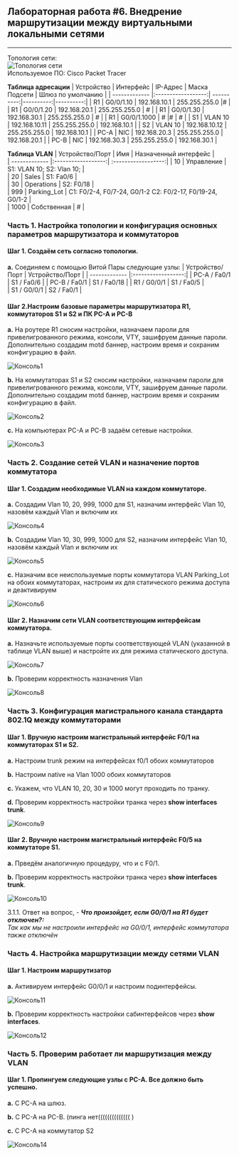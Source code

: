 ## Лабораторная работа #6. Внедрение маршрутизации между виртуальными локальными сетями 
------

Топология сети:  
![Топология сети](https://github.com/Okatsladz/otus-NE-homework/blob/main/Labs/lab6/Images/Topology.png)  
Используемое ПО: Cisco Packet Tracer 

**Таблица адресации**
| Устройство | Интерфейс  | IP-Адрес | Маска Подсети | Шлюз по умолчанию |
| ------------- |:------------------:| ----------:|----------:|----------:|
| R1     | G0/0/1.10    | 192.168.10.1 | 255.255.255.0 |# |
| R1     | G0/0/1.20 |  192.168.20.1  | 255.255.255.0 | # |
| R1     | G0/0/1.30 |   192.168.30.1  | 255.255.255.0 | # |
| R1     | G0/0/1.1000 |   #  |# | # |
| S1    | VLAN 10    | 192.168.10.11 | 255.255.255.0 | 192.168.10.1 |
| S2    | VLAN 10    | 192.168.10.12 | 255.255.255.0 | 192.168.10.1 |
| PC-A     | NIC |   192.168.20.3  | 255.255.255.0 | 192.168.20.1 |
| PC-B     | NIC |   192.168.30.3 | 255.255.255.0 | 192.168.30.1 |

**Таблица VLAN**
| Устройство/Порт | Имя | Назначенный интерфейс |  
| ------------- |:------------------:| :------------------:| 
| 10    | Управление   | S1: VLAN 10; S2: Vlan 10;    |  
| 20    | Sales    | S1: Fa0/6    |  
| 30    | Operations  | S2: F0/18    |   
| 999     | Parking_Lot   | С1: F0/2-4, F0/7-24, G0/1-2 С2: F0/2-17, F0/19-24, G0/1-2 |  
| 1000     | Собственная   | #    | 

### Часть 1. Настройка топологии и конфигурация основных параметров маршрутизатора и коммутаторов

#### Шаг 1. Создаём сеть согласно топологии.  
**a.**	Соединяем с помощью Витой Пары следующие узлы:
| Устройство/Порт | Устройство/Порт | 
| ------------- |:------------------:| 
| PC-A / Fa0/1     | S1 / Fa0/6    | 
| PC-B / Fa0/1     | S1 / Fa0/18     | 
| R1 / G0/0/1     | S1 / Fa0/5   |   
| S1 / G0/0/1     | S2 / Fa0/1   |

#### Шаг 2.Настроим базовые параметры маршрутизатора R1, коммутаторов S1 и S2 и ПК PC-A и PC-B
**a.**  На роутере R1 cносим настройки, назначаем пароли для привелигрованного режима, консоли, VTY, зашифруем данные пароли.  Дополнительно создадим motd баннер, настроим время и сохраним конфигурацию в файл.

![Консоль1](https://github.com/Okatsladz/otus-NE-homework/blob/main/Labs/lab6/Images/console1.png)    

**b.**  На коммутаторах S1 и S2 сносим настройки, назначаем пароли для привелигрованного режима, консоли, VTY, зашифруем данные пароли.  Дополнительно создадим motd баннер, настроим время и сохраним конфигурацию в файл.

![Консоль2](https://github.com/Okatsladz/otus-NE-homework/blob/main/Labs/lab6/Images/console2.png)  

**c.**  На компьютерах PC-A и PC-B задаём сетевые настройки. 

![Консоль3](https://github.com/Okatsladz/otus-NE-homework/blob/main/Labs/lab6/Images/console3.png)  

### Часть 2. Создание сетей VLAN и назначение портов коммутатора

#### Шаг 1. Создадим необходимые VLAN на каждом коммутаторе.

**a.** Создадим Vlan 10, 20, 999, 1000 для S1, назначим интерфейс Vlan 10, назовём каждый Vlan и включим их

![Консоль4](https://github.com/Okatsladz/otus-NE-homework/blob/main/Labs/lab6/Images/console4.png)    

**b.** Создадим Vlan 10, 30, 999, 1000 для S2, назначим интерфейс Vlan 10, назовём каждый Vlan и включим их

![Консоль5](https://github.com/Okatsladz/otus-NE-homework/blob/main/Labs/lab6/Images/console5.png)   

**c.** Назначим все неиспользуемые порты коммутатора VLAN Parking_Lot на обоих коммутаторах, настроим их для статического режима доступа и деактивируем

![Консоль6](https://github.com/Okatsladz/otus-NE-homework/blob/main/Labs/lab6/Images/console6.png)   

#### Шаг 2. Назначим сети VLAN соответствующим интерфейсам коммутатора.

**a.** Назначьте используемые порты соответствующей VLAN (указанной в таблице VLAN выше) и настройте их для режима статического доступа.

![Консоль7](https://github.com/Okatsladz/otus-NE-homework/blob/main/Labs/lab6/Images/console7.png)   

**b.** Проверим корректность назначения Vlan

![Консоль8](https://github.com/Okatsladz/otus-NE-homework/blob/main/Labs/lab6/Images/console8.png)   

### Часть 3. Конфигурация магистрального канала стандарта 802.1Q между коммутаторами

#### Шаг 1. Вручную настроим магистральный интерфейс F0/1 на коммутаторах S1 и S2.

**a.**	Настроим trunk режим на интерфейсах f0/1 обоих коммутаторов 

**b.**	Настроим native на Vlan 1000 обоих коммутаторов 

**с.**	Укажем, что VLAN 10, 20, 30 и 1000 могут проходить по транку.

**d.**  Проверим корректность настройки транка через **show interfaces trunk**. 

![Консоль9](https://github.com/Okatsladz/otus-NE-homework/blob/main/Labs/lab6/Images/console9.png)   

#### Шаг 2. Вручную настроим магистральный интерфейс F0/5 на коммутаторе S1.

**a.**	Прведём аналогичную процедуру, что и с F0/1.

**b.**	Проверим корректность настройки транка через **show interfaces trunk**. 

![Консоль10](https://github.com/Okatsladz/otus-NE-homework/blob/main/Labs/lab6/Images/console10.png)   

3.1.1. Ответ на вопрос, - **_Что произойдет, если G0/0/1 на R1 будет отключен?:_**  
_Так как мы не настроили интерфейс на G0/0/1, интерфейс коммутатора также отключён_ 

### Часть 4. Настройка маршрутизации между сетями VLAN

#### Шаг 1. Настроим маршрутизатор 

**a.**	Активируем интерфейс G0/0/1 и настроим подинтерфейсы.

![Консоль11](https://github.com/Okatsladz/otus-NE-homework/blob/main/Labs/lab6/Images/console11.png)   

**b.**	Проверим корректность настройки сабинтерфейсов через **show interfaces**. 

![Консоль12](https://github.com/Okatsladz/otus-NE-homework/blob/main/Labs/lab6/Images/console12.png)   


### Часть 5. Проверим работает ли маршрутизация между VLAN

#### Шаг 1. Пропингуем следующие узлы с PC-A. Все должно быть успешно.

**a.**	С PC-A на шлюз.

**b.**	С PC-A на PC-B. (пинга нет(((((((((((((( )

**c.**	С PC-A на коммутатор S2

![Консоль14](https://github.com/Okatsladz/otus-NE-homework/blob/main/Labs/lab6/Images/console14.png)   

